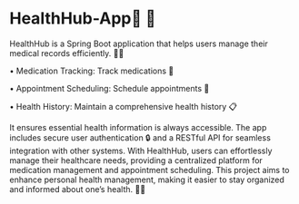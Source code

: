 #  HealthHub-App💊 🏥

HealthHub is a Spring Boot application that helps users manage their medical records efficiently. 🏥✨

• Medication Tracking: Track medications 💊

• Appointment Scheduling: Schedule appointments 📅

• Health History: Maintain a comprehensive health history 📋

It ensures essential health information is always accessible. The app includes secure user authentication 🔒 and a RESTful API for seamless integration with other systems. With HealthHub, users can effortlessly manage their healthcare needs, providing a centralized platform for medication management and appointment scheduling. This project aims to enhance personal health management, making it easier to stay organized and informed about one’s health. 🌟💼
 

